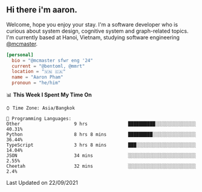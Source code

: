 <h2><b>Hi there i'm aaron. </b></h2>

Welcome, hope you enjoy your stay. I'm a software developer who is curious about system design, cognitive system and graph-related topics. I'm currently based at Hanoi, Vietnam, studying software engineering [@mcmaster](https://www.mcmaster.ca/).

```toml
[personal]
  bio = "@mcmaster sfwr eng '24"
  current = "@bentoml, @mmrt"
  location = "🇻🇳 🇨🇦"
  name = "Aaron Pham"
  pronoun = "he/him"
```
<!--<img src="https://github-readme-stats.vercel.app/api?username=aarnphm&show_icons=true&count_private=true&theme=dark" height="170"/>-->
<!--<img src="https://github-readme-stats.vercel.app/api/top-langs/?username=aarnphm&layout=compact&hide=css&theme=dark" height="170" />-->

<!--START_SECTION:waka-->
📊 **This Week I Spent My Time On** 

```text
⌚︎ Time Zone: Asia/Bangkok

💬 Programming Languages: 
Other                    9 hrs               ██████████░░░░░░░░░░░░░░░   40.31% 
Python                   8 hrs 8 mins        █████████░░░░░░░░░░░░░░░░   36.44% 
TypeScript               3 hrs 8 mins        ███░░░░░░░░░░░░░░░░░░░░░░   14.04% 
JSON                     34 mins             ░░░░░░░░░░░░░░░░░░░░░░░░░   2.55% 
Cheetah                  32 mins             ░░░░░░░░░░░░░░░░░░░░░░░░░   2.4%

```


 Last Updated on 22/09/2021
<!--END_SECTION:waka-->
